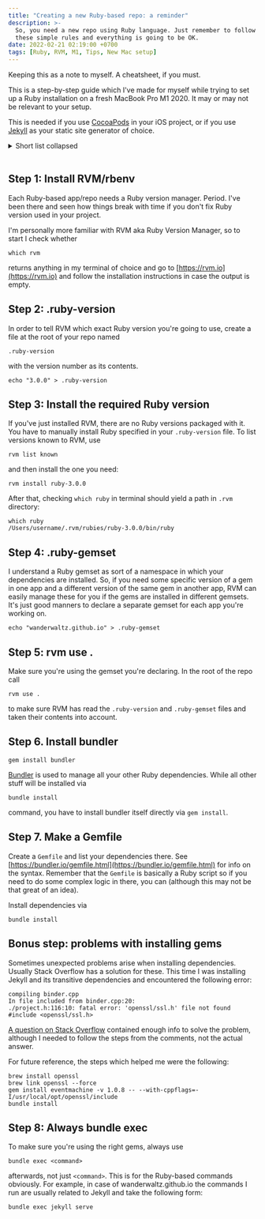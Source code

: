 ```yaml
---
title: "Creating a new Ruby-based repo: a reminder"
description: >-
  So, you need a new repo using Ruby language. Just remember to follow
  these simple rules and everything is going to be OK.
date: 2022-02-21 02:19:00 +0700
tags: [Ruby, RVM, M1, Tips, New Mac setup]
---
```


Keeping this as a note to myself. A cheatsheet, if you must.

This is a step-by-step guide which I've made for myself while trying to set up a Ruby installation on a fresh MacBook Pro M1 2020. It may or may not be relevant to your setup.

This is needed if you use [CocoaPods](https://cocoapods.org) in your iOS project, or if you use [Jekyll](https://jekyllrb.com) as your static site generator of choice.

<details>
<summary>Short list collapsed</summary>
<ol>
<li>install rvm (see <a href="https://rvm.io">https://rvm.io</a>)</li>
<li>add <code>.ruby-version</code></li>
<li>install ruby via rvm</li>
<li>add <code>.ruby-gemset</code></li>
<li><code>rvm use .</code></li>
<li><code>gem install bundler</code></li>
<li>add <code>Gemfile</code></li>
<li><code>bundle install</code></li>
<li><code>bundle exec &lt;command&gt;</code></li>
</ol>
<br/>
</details>
<br/>

## Step 1: Install RVM/rbenv

Each Ruby-based app/repo needs a Ruby version manager. Period. I've been there and seen how things break with time if you don't fix Ruby version used in your project.

I'm personally more familiar with RVM aka Ruby Version Manager, so to start I check whether 

```
which rvm
```

returns anything in my terminal of choice and go to [https://rvm.io](https://rvm.io) and follow the installation instructions in case the output is empty.

## Step 2: .ruby-version

In order to tell RVM which exact Ruby version you're going to use, create a file at the root of your repo named

```
.ruby-version
```

with the version number as its contents.

```
echo "3.0.0" > .ruby-version
```

## Step 3: Install the required Ruby version

If you've just installed RVM, there are no Ruby versions packaged with it. You have to manually install Ruby specified in your `.ruby-version` file. To list versions known to RVM, use

```
rvm list known
```

and then install the one you need:

```
rvm install ruby-3.0.0
```

After that, checking `which ruby` in terminal should yield a path in `.rvm` directory:

```
which ruby
/Users/username/.rvm/rubies/ruby-3.0.0/bin/ruby
```

## Step 4: .ruby-gemset

I understand a Ruby gemset as sort of a namespace in which your dependencies are installed. So, if you need some specific version of a gem in one app and a different version of the same gem in another app, RVM can easily manage these for you if the gems are installed in different gemsets. It's just good manners to declare a separate gemset for each app you're working on.

```
echo "wanderwaltz.github.io" > .ruby-gemset
```

## Step 5: rvm use .

Make sure you're using the gemset you're declaring. In the root of the repo call

```
rvm use .
```

to make sure RVM has read the `.ruby-version` and `.ruby-gemset` files and taken their contents into account.

## Step 6. Install bundler

```
gem install bundler
```

[Bundler](https://bundler.io) is used to manage all your other Ruby dependencies. While all other stuff will be installed via

```
bundle install
```

command, you have to install bundler itself directly via `gem install`.

## Step 7. Make a Gemfile

Create a `Gemfile` and list your dependencies there. See [https://bundler.io/gemfile.html](https://bundler.io/gemfile.html) for info on the syntax. Remember that the `Gemfile` is basically a Ruby script so if you need to do some complex logic in there, you can (although this may not be that great of an idea).

Install dependencies via

```
bundle install
```

## Bonus step: problems with installing gems

Sometimes unexpected problems arise when installing dependencies. Usually Stack Overflow has a solution for these. This time I was installing Jekyll and its transitive dependencies and encountered the following error:

```
compiling binder.cpp
In file included from binder.cpp:20:
./project.h:116:10: fatal error: 'openssl/ssl.h' file not found
#include <openssl/ssl.h>
```

[A question on Stack Overflow](https://stackoverflow.com/questions/30818391/gem-eventmachine-fatal-error-openssl-ssl-h-file-not-found) contained enough info to solve the problem, although I needed to follow the steps from the comments, not the actual answer.

For future reference, the steps which helped me were the following:

```
brew install openssl
brew link openssl --force
gem install eventmachine -v 1.0.8 -- --with-cppflags=-I/usr/local/opt/openssl/include
bundle install
```

## Step 8: Always bundle exec

To make sure you're using the right gems, always use

```
bundle exec <command>
```

afterwards, not just `<command>`. This is for the Ruby-based commands obviously. For example, in case of wanderwaltz.github.io the commands I run are usually related to Jekyll and take the following form:

```
bundle exec jekyll serve
```
